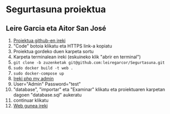 # Segurtasuna proiektua
## Leire Garcia eta Aitor San José

1. [Proiektua github-en ireki](https://github.com/leiregarcor/Segurtasuna)
2. "Code" botoia klikatu eta HTTPS link-a kopiatu
3. Proiektua gordeko duen karpeta sortu
4. Karpeta terminalean ireki (eskuineko klik "abrir en terminal")
5. `git clone -b zuzenketak git@github.com:leiregarcor/Segurtasuna.git`
6. `sudo docker build -t web .`
7. `sudo docker-compose up`
8. [Ireki php my admin](http://localhost:8890)
9. User="Admin" Password="test"
10. "database", "importar" eta "Examinar" klikatu eta proiektuaren karpetan dagoen "database.sql" aukeratu
11. continuar klikatu
12. [Web gunea ireki](http://localhost:81/login.php)

